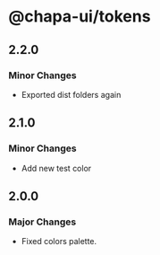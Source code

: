 # @chapa-ui/tokens

## 2.2.0

### Minor Changes

- Exported dist folders again

## 2.1.0

### Minor Changes

- Add new test color

## 2.0.0

### Major Changes

- Fixed colors palette.
